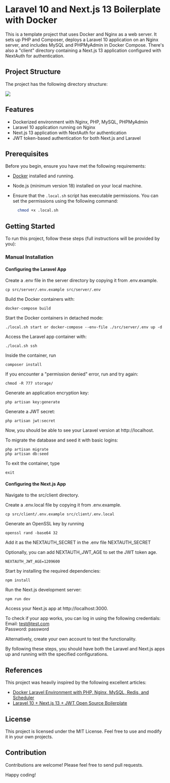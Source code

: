 # Laravel 10 and Next.js 13 Boilerplate with Docker

This is a template project that uses Docker and Nginx as a web server. It sets up PHP and Composer, deploys a Laravel 10 application on an Nginx server, and includes MySQL and PHPMyAdmin in Docker Compose. There's also a "client" directory containing a Next.js 13 application configured with NextAuth for authentication.

## Project Structure

The project has the following directory structure:

<img src="https://i.imgur.com/J44OW0K.png" />

## Features

- Dockerized environment with Nginx, PHP, MySQL, PHPMyAdmin
- Laravel 10 application running on Nginx
- Next.js 13 application with NextAuth for authentication
- JWT token-based authentication for both Next.js and Laravel

## Prerequisites

Before you begin, ensure you have met the following requirements:

- [Docker](https://www.docker.com/) installed and running.
- Node.js (minimum version 18) installed on your local machine.
- Ensure that the `.local.sh` script has executable permissions. You can set the permissions using the following command:

  ```bash
    chmod +x .local.sh
  ```

## Getting Started

To run this project, follow these steps (full instructions will be provided by you):

 ### Manual Installation

 #### Configuring the Laravel App

Create a .env file in the server directory by copying it from .env.example.
    
    cp src/server/.env.example src/server/.env

Build the Docker containers with:

    docker-compose build
    
Start the Docker containers in detached mode:

    ./local.sh start or docker-compose --env-file ./src/server/.env up -d

Access the Laravel app container with:

    ./local.sh ssh

Inside the container, run 

    composer install
    
If you encounter a "permission denied" error, run and try again:

    chmod -R 777 storage/

Generate an application encryption key:

    php artisan key:generate

Generate a JWT secret:

    php artisan jwt:secret

Now, you should be able to see your Laravel version at http://localhost.


To migrate the database and seed it with basic logins:

    php artisan migrate
    php artisan db:seed

To exit the container, type 
    
    exit

#### Configuring the Next.js App

Navigate to the src/client directory.

Create a .env.local file by copying it from .env.example.

    cp src/client/.env.example src/client/.env.local

Generate an OpenSSL key by running 

    openssl rand -base64 32 

Add it as the NEXTAUTH_SECRET in the .env file NEXTAUTH_SECRET

Optionally, you can add NEXTAUTH_JWT_AGE to set the JWT token age.

    NEXTAUTH_JWT_AGE=1209600


Start by installing the required dependencies:

    npm install

Run the Next.js development server:

    npm run dev

Access your Next.js app at http://localhost:3000.

To check if your app works, you can log in using the following credentials:
<br>Email: test@test.com
<br>Password: password

Alternatively, create your own account to test the functionality.

By following these steps, you should have both the Laravel and Next.js apps up and running with the specified configurations.

## References

This project was heavily inspired by the following excellent articles:

- [Docker Laravel Environment with PHP, Nginx, MySQL, Redis, and Scheduler](https://mattkomarnicki.com/articles/docker-laravel-environment-with-php-nginx-mysql-redis-and-scheduler)
- [Laravel 10 + Next.js 13 + JWT Open Source Boilerplate](https://dev.to/avocado-media/laravel-10-nextjs-13-jwt-open-source-boilerplate-2ogf)

## License

This project is licensed under the MIT License. Feel free to use and modify it in your own projects.

## Contribution

Contributions are welcome! Please feel free to send pull requests.

Happy coding!
